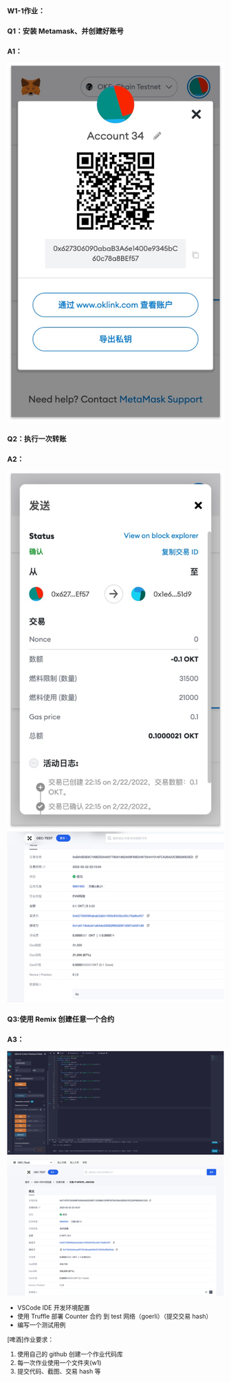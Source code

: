 ### W1-1作业： 
### Q1：安装 Metamask、并创建好账号

### A1：

 ![](./pic/metamask.jpeg)


### Q2：执行一次转账
### A2：
  ![metamask转账记录](./pic/transfer01.jpeg)
  ![ok测试链确认](./pic/transfer02.jpeg)

### Q3:使用 Remix 创建任意一个合约
### A3：
  ![编写合约](./pic/remix01.jpeg)
  ![部署合约到链上并查看](./pic/remix02.jpeg)

- VSCode IDE 开发环境配置
- 使用 Truffle 部署 Counter 合约 到 test 网络（goerli）（提交交易 hash）
- 编写一个测试用例

[啤酒]作业要求：
1. 使用自己的 github 创建一个作业代码库
2. 每一次作业使用一个文件夹(w1)
3. 提交代码、截图、交易 hash 等